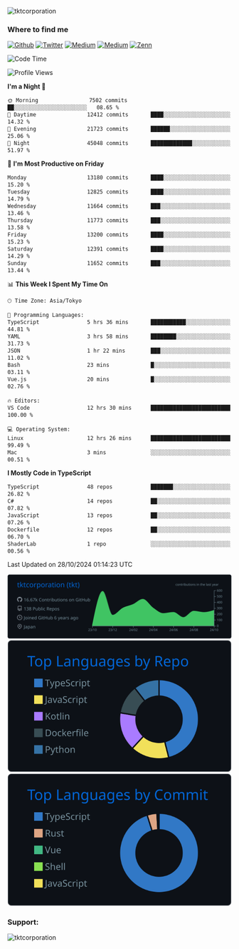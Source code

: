 <p align="left"> <img src="https://komarev.com/ghpvc/?username=tktcorporation&label=Profile%20views&color=0e75b6&style=flat" alt="tktcorporation" /> </p>

<h3>Where to find me</h3>
<p>
<a href="https://github.com/tktcorporation" target="_blank"><img alt="Github" src="https://img.shields.io/badge/GitHub-%2312100E.svg?&style=for-the-badge&logo=Github&logoColor=white" /></a>
<a href="https://twitter.com/tktcorporation" target="_blank"><img alt="Twitter" src="https://img.shields.io/badge/twitter-%231DA1F2.svg?&style=for-the-badge&logo=twitter&logoColor=white" /></a>
<a href="https://www.linkedin.com/in/tktcorporation" target="_blank"><img alt="Medium" src="https://img.shields.io/badge/linkdin-0a66c2.svg?&style=for-the-badge&logo=linkedin&logoColor=white" /></a>
<a href="https://qiita.com/tktcorporation" target="_blank"><img alt="Medium" src="https://img.shields.io/badge/qiita-55C500.svg?&style=for-the-badge&logo=qiita&logoColor=white" /></a>
<a href="https://zenn.dev/tktcorporation" target="_blank"><img alt="Zenn" src="https://img.shields.io/badge/Zenn-3EA8FF.svg?&style=for-the-badge&logo=Zenn&logoColor=white" /></a>
</p>
  
<!--START_SECTION:waka-->
![Code Time](http://img.shields.io/badge/Code%20Time-1%2C808%20hrs%2035%20mins-blue)

![Profile Views](http://img.shields.io/badge/Profile%20Views-0-blue)

**I'm a Night 🦉** 

```text
🌞 Morning                7502 commits        ██░░░░░░░░░░░░░░░░░░░░░░░   08.65 % 
🌆 Daytime                12412 commits       ████░░░░░░░░░░░░░░░░░░░░░   14.32 % 
🌃 Evening                21723 commits       ██████░░░░░░░░░░░░░░░░░░░   25.06 % 
🌙 Night                  45048 commits       █████████████░░░░░░░░░░░░   51.97 % 
```
📅 **I'm Most Productive on Friday** 

```text
Monday                   13180 commits       ████░░░░░░░░░░░░░░░░░░░░░   15.20 % 
Tuesday                  12825 commits       ████░░░░░░░░░░░░░░░░░░░░░   14.79 % 
Wednesday                11664 commits       ███░░░░░░░░░░░░░░░░░░░░░░   13.46 % 
Thursday                 11773 commits       ███░░░░░░░░░░░░░░░░░░░░░░   13.58 % 
Friday                   13200 commits       ████░░░░░░░░░░░░░░░░░░░░░   15.23 % 
Saturday                 12391 commits       ████░░░░░░░░░░░░░░░░░░░░░   14.29 % 
Sunday                   11652 commits       ███░░░░░░░░░░░░░░░░░░░░░░   13.44 % 
```


📊 **This Week I Spent My Time On** 

```text
🕑︎ Time Zone: Asia/Tokyo

💬 Programming Languages: 
TypeScript               5 hrs 36 mins       ███████████░░░░░░░░░░░░░░   44.81 % 
YAML                     3 hrs 58 mins       ████████░░░░░░░░░░░░░░░░░   31.73 % 
JSON                     1 hr 22 mins        ███░░░░░░░░░░░░░░░░░░░░░░   11.02 % 
Bash                     23 mins             █░░░░░░░░░░░░░░░░░░░░░░░░   03.11 % 
Vue.js                   20 mins             █░░░░░░░░░░░░░░░░░░░░░░░░   02.76 % 

🔥 Editors: 
VS Code                  12 hrs 30 mins      █████████████████████████   100.00 % 

💻 Operating System: 
Linux                    12 hrs 26 mins      █████████████████████████   99.49 % 
Mac                      3 mins              ░░░░░░░░░░░░░░░░░░░░░░░░░   00.51 % 
```

**I Mostly Code in TypeScript** 

```text
TypeScript               48 repos            ███████░░░░░░░░░░░░░░░░░░   26.82 % 
C#                       14 repos            ██░░░░░░░░░░░░░░░░░░░░░░░   07.82 % 
JavaScript               13 repos            ██░░░░░░░░░░░░░░░░░░░░░░░   07.26 % 
Dockerfile               12 repos            ██░░░░░░░░░░░░░░░░░░░░░░░   06.70 % 
ShaderLab                1 repo              ░░░░░░░░░░░░░░░░░░░░░░░░░   00.56 % 
```




 Last Updated on 28/10/2024 01:14:23 UTC
<!--END_SECTION:waka-->

[![](https://raw.githubusercontent.com/tktcorporation/tktcorporation/master/profile-summary-card-output/github_dark/0-profile-details.svg)](https://github.com/vn7n24fzkq/github-profile-summary-cards)
[![](https://raw.githubusercontent.com/tktcorporation/tktcorporation/master/profile-summary-card-output/github_dark/1-repos-per-language.svg)](https://github.com/vn7n24fzkq/github-profile-summary-cards) [![](https://raw.githubusercontent.com/tktcorporation/tktcorporation/master/profile-summary-card-output/github_dark/2-most-commit-language.svg)](https://github.com/vn7n24fzkq/github-profile-summary-cards)

<h3 align="left">Support:</h3>
<p><a href="https://www.buymeacoffee.com/tktcorporation"> <img align="left" src="https://cdn.buymeacoffee.com/buttons/v2/default-yellow.png" height="50" width="210" alt="tktcorporation" /></a></p><br><br>
